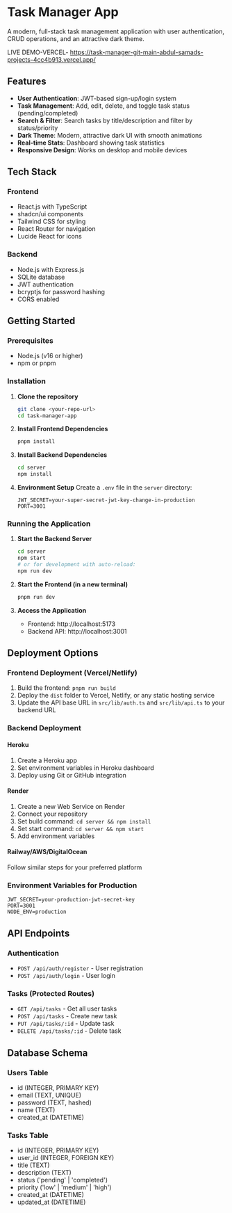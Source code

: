 # Task Manager App

A modern, full-stack task management application with user authentication, CRUD operations, and an attractive dark theme.

LIVE DEMO-VERCEL- https://task-manager-git-main-abdul-samads-projects-4cc4b913.vercel.app/

## Features

- **User Authentication**: JWT-based sign-up/login system
- **Task Management**: Add, edit, delete, and toggle task status (pending/completed)
- **Search & Filter**: Search tasks by title/description and filter by status/priority
- **Dark Theme**: Modern, attractive dark UI with smooth animations
- **Real-time Stats**: Dashboard showing task statistics
- **Responsive Design**: Works on desktop and mobile devices

## Tech Stack

### Frontend
- React.js with TypeScript
- shadcn/ui components
- Tailwind CSS for styling
- React Router for navigation
- Lucide React for icons

### Backend
- Node.js with Express.js
- SQLite database
- JWT authentication
- bcryptjs for password hashing
- CORS enabled

## Getting Started

### Prerequisites
- Node.js (v16 or higher)
- npm or pnpm

### Installation

1. **Clone the repository**
   ```bash
   git clone <your-repo-url>
   cd task-manager-app
   ```

2. **Install Frontend Dependencies**
   ```bash
   pnpm install
   ```

3. **Install Backend Dependencies**
   ```bash
   cd server
   npm install
   
   
   ```

4. **Environment Setup**
   Create a `.env` file in the `server` directory:
   ```env
   JWT_SECRET=your-super-secret-jwt-key-change-in-production
   PORT=3001
   ```

### Running the Application

1. **Start the Backend Server**
   ```bash
   cd server
   npm start
   # or for development with auto-reload:
   npm run dev
   ```

2. **Start the Frontend (in a new terminal)**
   ```bash
   pnpm run dev
   ```

3. **Access the Application**
   - Frontend: http://localhost:5173
   - Backend API: http://localhost:3001

## Deployment Options

### Frontend Deployment (Vercel/Netlify)
1. Build the frontend: `pnpm run build`
2. Deploy the `dist` folder to Vercel, Netlify, or any static hosting service
3. Update the API base URL in `src/lib/auth.ts` and `src/lib/api.ts` to your backend URL

### Backend Deployment

#### Heroku
1. Create a Heroku app
2. Set environment variables in Heroku dashboard
3. Deploy using Git or GitHub integration

#### Render
1. Create a new Web Service on Render
2. Connect your repository
3. Set build command: `cd server && npm install`
4. Set start command: `cd server && npm start`
5. Add environment variables

#### Railway/AWS/DigitalOcean
Follow similar steps for your preferred platform

### Environment Variables for Production
```env
JWT_SECRET=your-production-jwt-secret-key
PORT=3001
NODE_ENV=production
```

## API Endpoints

### Authentication
- `POST /api/auth/register` - User registration
- `POST /api/auth/login` - User login

### Tasks (Protected Routes)
- `GET /api/tasks` - Get all user tasks
- `POST /api/tasks` - Create new task
- `PUT /api/tasks/:id` - Update task
- `DELETE /api/tasks/:id` - Delete task

## Database Schema

### Users Table
- id (INTEGER, PRIMARY KEY)
- email (TEXT, UNIQUE)
- password (TEXT, hashed)
- name (TEXT)
- created_at (DATETIME)

### Tasks Table
- id (INTEGER, PRIMARY KEY)
- user_id (INTEGER, FOREIGN KEY)
- title (TEXT)
- description (TEXT)
- status ('pending' | 'completed')
- priority ('low' | 'medium' | 'high')
- created_at (DATETIME)
- updated_at (DATETIME)

